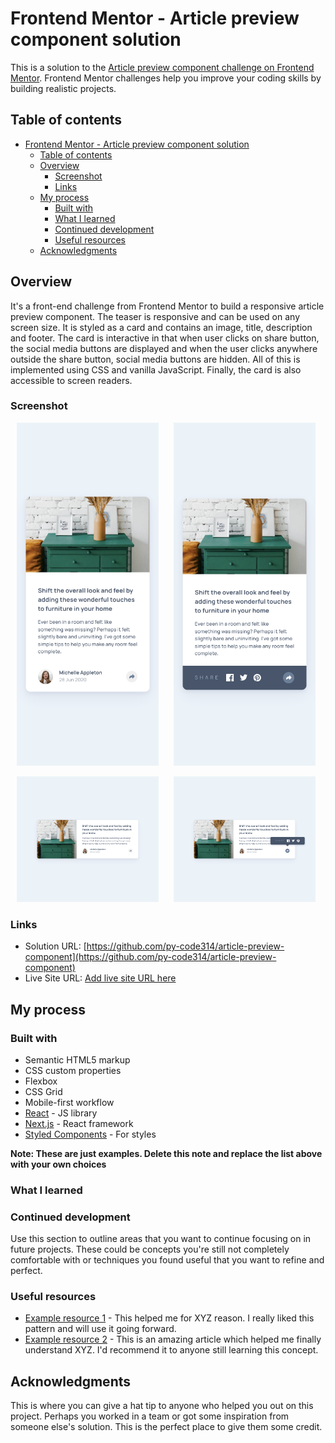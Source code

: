 # Frontend Mentor - Article preview component solution

This is a solution to the [Article preview component challenge on Frontend Mentor](https://www.frontendmentor.io/challenges/article-preview-component-dYBN_pYFT). Frontend Mentor challenges help you improve your coding skills by building realistic projects. 

## Table of contents

- [Frontend Mentor - Article preview component solution](#frontend-mentor---article-preview-component-solution)
  - [Table of contents](#table-of-contents)
  - [Overview](#overview)
    - [Screenshot](#screenshot)
    - [Links](#links)
  - [My process](#my-process)
    - [Built with](#built-with)
    - [What I learned](#what-i-learned)
    - [Continued development](#continued-development)
    - [Useful resources](#useful-resources)
  - [Acknowledgments](#acknowledgments)


## Overview
It's a front-end challenge from Frontend Mentor to build a responsive article preview component. The teaser is responsive and can be used on any screen size. It is styled as a card and contains an image, title, description and footer. The card is interactive in that when user clicks on share button, the social media buttons are displayed and when the user clicks anywhere outside the share button, social media buttons are hidden. All of this is implemented using CSS and vanilla JavaScript. Finally, the card is also accessible to screen readers.



### Screenshot

<p>
    <img src="./images/screenshot-mobile-1.png" width="45%" hspace="10" >
    <img src="./images/screenshot-mobile-active-state-1.png" width="45%" hspace="10" >
    <p>
    <img src="./images/screenshot-desktop-1.png" width="45%" hspace="10" >
    <img src="./images/screenshot-desktop-active-state-1.png" width="45%" hspace="10" >
</p>



### Links

- Solution URL: [https://github.com/py-code314/article-preview-component](https://github.com/py-code314/article-preview-component)
- Live Site URL: [Add live site URL here](https://your-live-site-url.com)

## My process

### Built with

- Semantic HTML5 markup
- CSS custom properties
- Flexbox
- CSS Grid
- Mobile-first workflow
- [React](https://reactjs.org/) - JS library
- [Next.js](https://nextjs.org/) - React framework
- [Styled Components](https://styled-components.com/) - For styles

**Note: These are just examples. Delete this note and replace the list above with your own choices**

### What I learned



### Continued development

Use this section to outline areas that you want to continue focusing on in future projects. These could be concepts you're still not completely comfortable with or techniques you found useful that you want to refine and perfect.



### Useful resources

- [Example resource 1](https://www.example.com) - This helped me for XYZ reason. I really liked this pattern and will use it going forward.
- [Example resource 2](https://www.example.com) - This is an amazing article which helped me finally understand XYZ. I'd recommend it to anyone still learning this concept.


## Acknowledgments

This is where you can give a hat tip to anyone who helped you out on this project. Perhaps you worked in a team or got some inspiration from someone else's solution. This is the perfect place to give them some credit.

